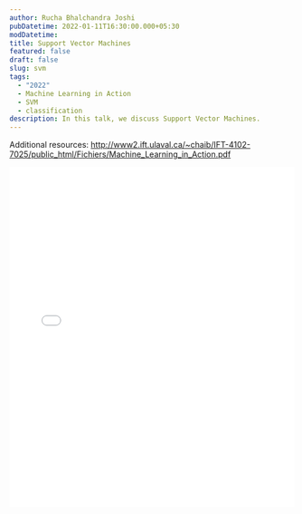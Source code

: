 ```yaml
---
author: Rucha Bhalchandra Joshi
pubDatetime: 2022-01-11T16:30:00.000+05:30
modDatetime:
title: Support Vector Machines
featured: false
draft: false
slug: svm
tags:
  - "2022"
  - Machine Learning in Action
  - SVM
  - classification
description: In this talk, we discuss Support Vector Machines.
---
```


Additional resources:
http://www2.ift.ulaval.ca/~chaib/IFT-4102-7025/public_html/Fichiers/Machine_Learning_in_Action.pdf

<embed src="/labtalks/assets/slides/2022-01-11--Rucha--svm.pdf" type="application/pdf" width="100%" height="600px">
